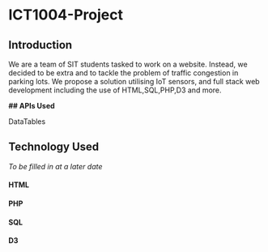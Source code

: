 # ICT1004-Project

## Introduction
We are a team of SIT students tasked to work on a website. Instead, we decided to be extra and to tackle the problem of traffic congestion in parking lots. We propose a solution utilising IoT sensors, and full stack web development including the use of HTML,SQL,PHP,D3 and more.

**## APIs Used**

DataTables

## Technology Used
*To be filled in at a later date*
#### HTML
#### PHP
#### SQL
#### D3
